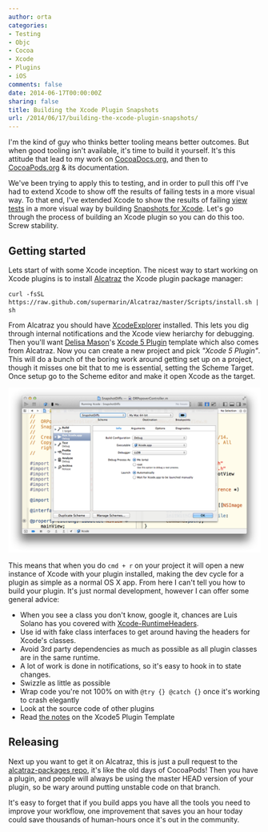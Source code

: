 ```yaml
---
author: orta
categories:
- Testing
- Objc
- Cocoa
- Xcode
- Plugins
- iOS
comments: false
date: 2014-06-17T00:00:00Z
sharing: false
title: Building the Xcode Plugin Snapshots
url: /2014/06/17/building-the-xcode-plugin-snapshots/
---
```


I'm the kind of guy who thinks better tooling means better outcomes. But when good tooling isn't available, it's time to build it yourself. It's this attitude that lead to my work on [CocoaDocs.org](http://cocoadocs.org), and then to [CocoaPods.org](http://cocoapods.org) & its documentation.

We've been trying to apply this to testing, and in order to pull this off I've had to extend Xcode to show off the results of failing tests in a more visual way. To that end, I've extended Xcode to show the results of failing [view tests](https://github.com/facebook/ios-snapshot-test-case) in a more visual way by building [Snapshots for Xcode](https://github.com/orta/snapshots).  Let's go through the process of building an Xcode plugin so you can do this too. Screw stability.

<!--more-->

## Getting started

Lets start of with some Xcode inception. The nicest way to start working on Xcode plugins is to install [Alcatraz](http://alcatraz.io) the Xcode plugin package manager:

```
curl -fsSL https://raw.github.com/supermarin/Alcatraz/master/Scripts/install.sh | sh
```

From Alcatraz you should have [XcodeExplorer](https://github.com/edwardaux/XcodeExplorer) installed. This lets you dig through internal notifications and the Xcode view heriarchy for debugging. Then you'll want [Delisa Mason](http://delisa.me)'s [Xcode 5 Plugin](https://github.com/kattrali/Xcode5-Plugin-Template) template which also comes from Alcatraz. Now you can create a new project and pick _"Xcode 5 Plugin"_. This will do a bunch of the boring work around getting set up on a project, though it misses one bit that to me is essential, setting the Scheme Target. Once setup go to the Scheme editor and make it open Xcode as the target.

![Go set you target dangit](/images/2014-06-17-building-the-xcode-plugin-snapshots/scheme.png)

This means that when you do `cmd + r` on your project it will open a new instance of Xcode with your plugin installed, making the dev cycle for a plugin as simple as a normal OS X app. From here I can't tell you how to build your plugin. It's just normal development, however I can offer some general advice:

* When you see a class you don't know, google it, chances are Luis Solano has you covered with [Xcode-RuntimeHeaders](https://github.com/luisobo/Xcode-RuntimeHeaders).
* Use id with fake class interfaces to get around having the headers for Xcode's classes.
* Avoid 3rd party dependencies as much as possible as all plugin classes are in the same runtime.
* A lot of work is done in notifications, so it's easy to hook in to state changes.
* Swizzle as little as possible
* Wrap code you're not 100% on with `@try {} @catch {}` once it's working to crash elegantly
* Look at the source code of other plugins
* Read [the notes](https://github.com/kattrali/Xcode5-Plugin-Template#notes) on the Xcode5 Plugin Template

## Releasing

Next up you want to get it on Alcatraz, this is just a pull request to the [alcatraz-packages repo](https://github.com/supermarin/alcatraz-packages), it's like the old days of CocoaPods! Then you have a plugin, and people will always be using the master HEAD version of your plugin, so be wary around putting unstable code on that branch.

It's easy to forget that if you build apps you have all the tools you need to improve your workflow, one improvement that saves you an hour today could save thousands of human-hours once it's out in the community.
